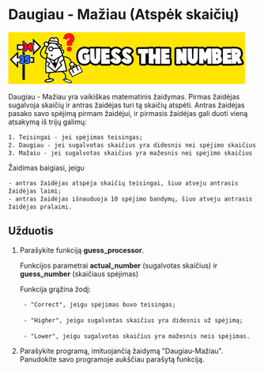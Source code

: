 # Daugiau - Mažiau (Atspėk skaičių)

![Fizz Buzz](https://raw.githubusercontent.com/lajmcourses/Images/master/guess_my_number.png)

Daugiau - Mažiau yra vaikiškas matematinis žaidymas. Pirmas žaidėjas sugalvoja skaičių ir antras žaidėjas
turi tą skaičių atspėti. Antras žaidėjas pasako savo spėjimą pirmam žaidėjui, ir pirmasis žaidėjas gali 
duoti vieną atsakymą iš trijų galimų:

    1. Teisingai - jei spėjimas teisingas;
    2. Daugiau - jei sugalvotas skaičius yra didesnis nei spėjimo skaičius
    3. Mažaiu - jei sugalvotas skaičius yra mažesnis nei spėjimo skaičius

Žaidimas baigiasi, jeigu 

    - antras žaidėjas atspėja skaičių teisingai, šiuo atveju antrasis žaidėjas laimi;
    - antras žaidėjas išnauduoja 10 spėjimo bandymų, šiuo atveju antrasis žaidėjas pralaimi.


## Užduotis

1) Parašykite funkciją **guess_processor**. 


    Funkcijos parametrai **actual_number** (sugalvotas skaičius) ir **guess_number** (skaičiaus spėjimas)

    
    Funkcija grąžina žodį:

        - "Correct", jeigu spėjimas buvo teisingas;

        - "Higher", jeigu sugalvotas skaičius yra didesnis už spėjimą;

        - "Lower", jeigu sugalvotas skaičius yra mažesnis neis spėjimas.


3) Parašykite programą, imituojančią žaidymą "Daugiau-Mažiau". Panudokite savo programoje aukščiau parašytą funkciją.